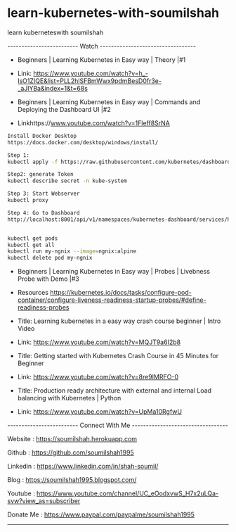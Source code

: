 # learn-kubernetes-with-soumilshah
learn kuberneteswith soumilshah


------------------------- Watch ----------------------------------


* Beginners | Learning Kubernetes in Easy way | Theory |#1
* Link: https://www.youtube.com/watch?v=h_-lsO1ZIQE&list=PLL2hlSFBmWwx9pdmBesD0fr3e-_aJlYBa&index=1&t=68s




* Beginners | Learning Kubernetes in Easy way | Commands and Deploying the Dashboard UI |#2
* Linkhttps://www.youtube.com/watch?v=1Fleff8SrNA

```bash
Install Docker Desktop 
https://docs.docker.com/desktop/windows/install/

Step 1: 
kubectl apply -f https://raw.githubusercontent.com/kubernetes/dashboard/v2.0.0/aio/deploy/recommended.yaml

Step2: generate Token 
kubectl describe secret -n kube-system

Step 3: Start Webserver
kubectl proxy

Step 4: Go to Dashboard
http://localhost:8001/api/v1/namespaces/kubernetes-dashboard/services/https:kubernetes-dashboard:/proxy/.


kubectl get pods
kubectl get all
kubectl run my-ngnix --image=ngnix:alpine
kubectl delete pod my-ngnix
```




* Beginners | Learning Kubernetes in Easy way | Probes | Livebness Probe with Demo |#3
* Resources https://kubernetes.io/docs/tasks/configure-pod-container/configure-liveness-readiness-startup-probes/#define-readiness-probes



* Title: Learning kubernetes in a easy way  crash course beginner | Intro Video
* Link:  https://www.youtube.com/watch?v=MQJT9a6I2b8
                

* Title: Getting started with Kubernetes Crash Course in 45 Minutes for Beginner
* Link:  https://www.youtube.com/watch?v=8re9IMRFO-0
                


* Title: Production ready architecture with external and internal Load balancing with Kubernetes | Python
* Link:  https://www.youtube.com/watch?v=UpMa10RgfwU
        
        
------------------------- Connect With Me ----------------------------------


Website : https://soumilshah.herokuapp.com


Github : https://github.com/soumilshah1995


Linkedin : https://www.linkedin.com/in/shah-soumil/


Blog : https://soumilshah1995.blogspot.com/


Youtube :  https://www.youtube.com/channel/UC_eOodxvwS_H7x2uLQa-svw?view_as=subscriber


Donate Me :  https://www.paypal.com/paypalme/soumilshah1995


-----------------------------------------------------

